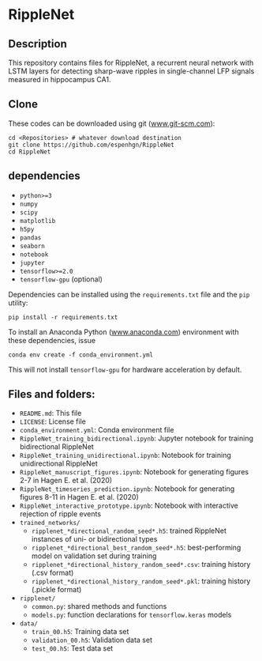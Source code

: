 # RippleNet

## Description

This repository contains files for RippleNet, a recurrent neural network with LSTM
layers for detecting sharp-wave ripples in single-channel LFP signals measured
in hippocampus CA1.

## Clone

These codes can be downloaded using git (www.git-scm.com):

    cd <Repositories> # whatever download destination
    git clone https://github.com/espenhgn/RippleNet
    cd RippleNet


## dependencies

- `python>=3`
- `numpy`
- `scipy`
- `matplotlib`
- `h5py`
- `pandas`
- `seaborn`
- `notebook`
- `jupyter`
- `tensorflow>=2.0`
- `tensorflow-gpu` (optional)

Dependencies can be installed using the `requirements.txt` file and the `pip` utility:

    pip install -r requirements.txt

To install an Anaconda Python (www.anaconda.com) environment with these dependencies, issue

    conda env create -f conda_environment.yml

This will not install `tensorflow-gpu` for hardware acceleration by default.


## Files and folders:

- `README.md`: This file
- `LICENSE`: License file
- `conda_environment.yml`: Conda environment file
- `RippleNet_training_bidirectional.ipynb`: Jupyter notebook for training bidirectional RippleNet
- `RippleNet_training_unidirectional.ipynb`: Notebook for training unidirectional RippleNet
- `RippleNet_manuscript_figures.ipynb`: Notebook for generating figures 2-7 in Hagen E. et al. (2020)
- `RippleNet_timeseries_prediction.ipynb`: Notebook	for generating figures 8-11 in Hagen E. et al. (2020)
- `RippleNet_interactive_prototype.ipynb`: Notebook with interactive rejection of ripple events
- `trained_networks/`
    - `ripplenet_*directional_random_seed*.h5`: trained RippleNet instances of uni- or bidirectional types
    - `ripplenet_*directional_best_random_seed*.h5`: best-performing model on validation set during training
    - `ripplenet_*directional_history_random_seed*.csv`: training history (.csv format)
    - `ripplenet_*directional_history_random_seed*.pkl`: training history (.pickle format)
- `ripplenet/`
    - `common.py`: shared methods and functions
    - `models.py`: function declarations for `tensorflow.keras` models
- `data/`
    - `train_00.h5`: Training data set
    - `validation_00.h5`: Validation data set
    - `test_00.h5`: Test data set
